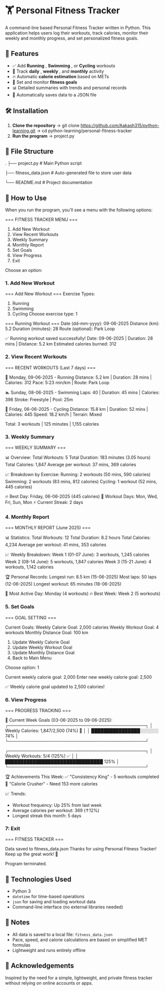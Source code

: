 # 🏋️ Personal Fitness Tracker

A command-line based Personal Fitness Tracker written in Python. This application helps users log their workouts, track calories, monitor their weekly and monthly progress, and set personalized fitness goals.

## 🚀 Features

* ✅ Add  **Running** ,  **Swimming** , or **Cycling** workouts
* 📅 Track  **daily** ,  **weekly** , and **monthly** activity
* 🔥 Automatic **calorie estimation** based on METs
* 🎯 Set and monitor **fitness goals**
* 📊 Detailed summaries with trends and personal records
* 💾 Automatically saves data to a JSON file

## 🛠️ Installation

1. **Clone the repository**
   ->    git clone https://github.com/Aakash315/python-learning.git
   ->    cd  python-learning/personal-fitness-tracker
2. **Run the program**
   ->    project.py

## 📂 File Structure

.
├── project.py       # Main Python script

├── fitness_data.json        # Auto-generated file to store user data

└── README.md                # Project documentation

## 🧰 How to Use

When you run the program, you'll see a menu with the following options:

=== FITNESS TRACKER MENU ===

1. Add New Workout
2. View Recent Workouts
3. Weekly Summary
4. Monthly Report
5. Set Goals
6. View Progress
7. Exit

Choose an option:


### 1. Add New Workout

=== Add New Workout ===
Exercise Types:

1. Running
2. Swimming
3. Cycling
   Choose exercise type: 1

=== Running Workout ===
Date (dd-mm-yyyy): 09-06-2025
Distance (km): 5.2
Duration (minutes): 28
Route (optional): Park Loop

✅ Running workout saved successfully!
Date: 09-06-2025 | Duration: 28 mins | Distance: 5.2 km
Estimated calories burned: 312

### 2. View Recent Workouts

=== RECENT WORKOUTS (Last 7 days) ===

🏃 Monday, 09-06-2025 - Running
   Distance: 5.2 km | Duration: 28 mins | Calories: 312
   Pace: 5:23 min/km | Route: Park Loop

🏊 Sunday, 08-06-2025 - Swimming
   Laps: 40 | Duration: 45 mins | Calories: 398
   Stroke: Freestyle | Pool: 25m

🚴 Friday, 06-06-2025 - Cycling
   Distance: 15.8 km | Duration: 52 mins | Calories: 445
   Speed: 18.2 km/h | Terrain: Mixed

Total: 3 workouts | 125 minutes | 1,155 calories

### 3. Weekly Summary

=== WEEKLY SUMMARY  ===

📊 Overview:
Total Workouts: 5
Total Duration: 183 minutes (3.05 hours)
Total Calories: 1,847
Average per workout: 37 mins, 369 calories

📈 Breakdown by Exercise:
Running: 2 workouts (50 mins, 590 calories)
Swimming: 2 workouts (83 mins, 812 calories)
Cycling: 1 workout (52 mins, 445 calories)

🔥 Best Day: Friday, 06-06-2025 (445 calories)
📅 Workout Days: Mon, Wed, Fri, Sun, Mon
⚡ Current Streak: 2 days

### 4. Monthly Report

=== MONTHLY REPORT (June 2025) ===

📊 Statistics:
Total Workouts: 12
Total Duration: 8.2 hours
Total Calories: 4,234
Average per workout: 41 mins, 353 calories

📈 Weekly Breakdown:
Week 1 (01-07 June): 3 workouts, 1,245 calories
Week 2 (08-14 June): 5 workouts, 1,847 calories
Week 3 (15-21 June): 4 workouts, 1,142 calories

🏆 Personal Records:
Longest run: 8.5 km (15-06-2025)
Most laps: 50 laps (12-06-2025)
Longest workout: 65 minutes (18-06-2025)

📅 Most Active Day: Monday (4 workouts)
🔥 Best Week: Week 2 (5 workouts)

### 5. Set Goals

=== GOAL SETTING ===

Current Goals:
Weekly Calorie Goal: 2,000 calories
Weekly Workout Goal: 4 workouts
Monthly Distance Goal: 100 km

1. Update Weekly Calorie Goal
2. Update Weekly Workout Goal
3. Update Monthly Distance Goal
4. Back to Main Menu

Choose option: 1

Current weekly calorie goal: 2,000
Enter new weekly calorie goal: 2,500

✅ Weekly calorie goal updated to 2,500 calories!

### 6. View Progress

=== PROGRESS TRACKING ===

🎯 Current Week Goals (03-06-2025 to 09-06-2025):
┌─────────────────────────────────────────────┐
│ Weekly Calories: 1,847/2,500 (74%) 🔄      │
│ ████████████████░░░░░░               74%    │
└─────────────────────────────────────────────┘

┌─────────────────────────────────────────────┐
│ Weekly Workouts: 5/4 (125%) ✅             │
│ ████████████████████████████████   125%     │
└─────────────────────────────────────────────┘

🏆 Achievements This Week:
✅ "Consistency King" - 5 workouts completed
🔄 "Calorie Crusher" - Need 153 more calories

📈 Trends:

- Workout frequency: Up 25% from last week
- Average calories per workout: 369 (↑12%)
- Longest streak this month: 5 days

### 7: Exit

=== FITNESS TRACKER ===

Data saved to fitness_data.json
Thanks for using Personal Fitness Tracker!
Keep up the great work! 💪

Program terminated.

## 🧠 Technologies Used

* Python 3
* `datetime` for time-based operations
* `json` for saving and loading workout data
* Command-line interface (no external libraries needed)

## 📌 Notes

* All data is saved to a local file: `fitness_data.json`
* Pace, speed, and calorie calculations are based on simplified MET formulas
* Lightweight and runs entirely offline

## 🙌 Acknowledgements

Inspired by the need for a simple, lightweight, and private fitness tracker without relying on online accounts or apps.

